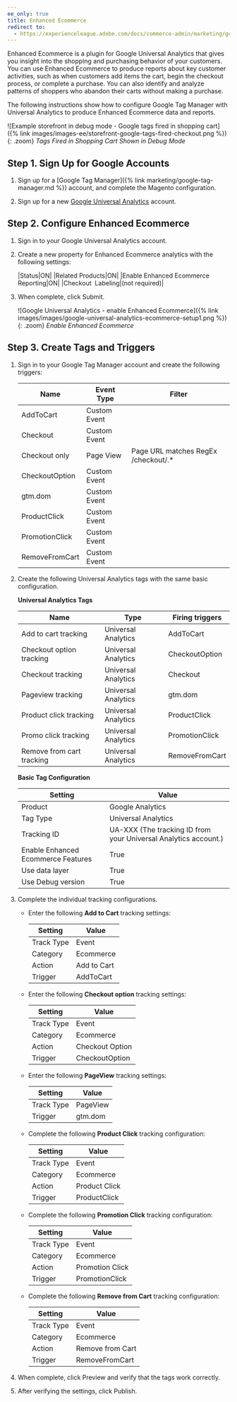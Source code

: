 ```yaml
---
ee_only: true
title: Enhanced Ecommerce
redirect to:
  - https://experienceleague.adobe.com/docs/commerce-admin/marketing/google-tools/google-analytics.html#enhanced-ecommerce
---
```


Enhanced Ecommerce is a plugin for Google Universal Analytics that gives you insight into the shopping and purchasing behavior of your customers. You can use Enhanced Ecommerce to produce reports about key customer activities, such as when customers add items the cart, begin the checkout process, or complete a purchase. You can also identify and analyze patterns of shoppers who abandon their carts without making a purchase.

The following instructions show how to configure Google Tag Manager with Universal Analytics to produce Enhanced Ecommerce data and reports.

![Example storefront in debug mode - Google tags fired in shopping cart]({% link images/images-ee/storefront-google-tags-fired-checkout.png %}){: .zoom}
_Tags Fired in Shopping Cart Shown in Debug Mode_

## Step 1. Sign Up for Google Accounts

1. Sign up for a [Google Tag Manager]({% link marketing/google-tag-manager.md %}) account, and complete the Magento configuration.

1. Sign up for a new [Google Universal Analytics][1] account.

## Step 2. Configure Enhanced Ecommerce

1. Sign in to your Google Universal Analytics account.

1. Create a new property for Enhanced Ecommerce analytics with the following settings:

    |Status|ON|
    |Related Products|ON|
    |Enable Enhanced Ecommerce Reporting|ON|
    |Checkout  Labeling|(not required)|

1. When complete, click <span class="btn">Submit</span>.

    ![Google Universal Analytics - enable Enhanced Ecommerce]({% link images/images/google-universal-analytics-ecommerce-setup1.png %}){: .zoom}
    _Enable Enhanced Ecommerce_

## Step 3. Create Tags and Triggers

1. Sign in to your Google Tag Manager account and create the following triggers:

    |Name|Event Type|Filter|
    |--- |--- |--- |
    |AddToCart|Custom Event||
    |Checkout|Custom Event||
    |Checkout only|Page View|Page URL matches RegEx /checkout/.*|
    |CheckoutOption|Custom Event||
    |gtm.dom|Custom Event||
    |ProductClick|Custom Event||
    |PromotionClick|Custom Event||
    |RemoveFromCart|Custom Event||

1. Create the following Universal Analytics tags with the same basic configuration.

    **Universal Analytics Tags**

    |Name|Type|Firing triggers|
    |--- |--- |--- |
    |Add to cart tracking|Universal Analytics|AddToCart|
    |Checkout option tracking|Universal Analytics|CheckoutOption|
    |Checkout tracking|Universal Analytics|Checkout|
    |Pageview tracking|Universal Analytics|gtm.dom|
    |Product click tracking|Universal Analytics|ProductClick|
    |Promo click tracking|Universal Analytics|PromotionClick|
    |Remove from cart tracking|Universal Analytics|RemoveFromCart|

    **Basic Tag Configuration**

    |Setting|Value|
    |--- |--- |
    |Product|Google Analytics|
    |Tag Type|Universal Analytics|
    |Tracking ID|UA-XXX (The tracking ID from your Universal Analytics account.)|
    |Enable Enhanced Ecommerce Features|True|
    |Use data layer|True|
    |Use Debug version|True|

1. Complete the individual tracking configurations.

    - Enter the following **Add to Cart** tracking settings:

        |Setting|Value|
        |--- |--- |
        |Track Type|Event|
        |Category|Ecommerce|
        |Action|Add to Cart|
        |Trigger|AddToCart|

    - Enter the following **Checkout option** tracking settings:

        |Setting|Value|
        |--- |--- |
        |Track Type|Event|
        |Category|Ecommerce|
        |Action|Checkout Option|
        |Trigger|CheckoutOption|

    - Enter the following **PageView** tracking settings:

        |Setting|Value|
        |--- |--- |
        |Track Type|PageView|
        |Trigger|gtm.dom|

    - Complete the following **Product Click** tracking configuration:

        |Setting|Value|
        |--- |--- |
        |Track Type|Event|
        |Category|Ecommerce|
        |Action|Product Click|
        |Trigger|ProductClick|

    - Complete the following **Promotion Click** tracking configuration:

        |Setting|Value|
        |--- |--- |
        |Track Type|Event|
        |Category|Ecommerce|
        |Action|Promotion Click|
        |Trigger|PromotionClick|

    - Complete the following **Remove from Cart** tracking configuration:

        |Setting|Value|
        |--- |--- |
        |Track Type|Event|
        |Category|Ecommerce|
        |Action|Remove from Cart|
        |Trigger|RemoveFromCart|

1. When complete, click <span class="btn">Preview</span> and verify that the tags work correctly.

1. After verifying the settings, click <span class="btn">Publish</span>.

[1]: https://support.google.com/analytics/answer/2817075?hl=en
